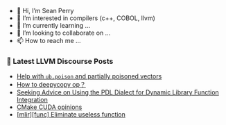 - 👋 Hi, I’m Sean Perry
- 👀 I’m interested in compilers (c++, COBOL, llvm)
- 🌱 I’m currently learning ...
- 💞️ I’m looking to collaborate on ...
- 📫 How to reach me ...

<!---
s66perry/s66perry is a ✨ special ✨ repository because its `README.md` (this file) appears on your GitHub profile.
You can click the Preview link to take a look at your changes.
--->
### 📕 Latest LLVM Discourse Posts

<!-- DISCOURSE-LLVM:START -->
- [Help with `ub.poison` and partially poisoned vectors](https://discourse.llvm.org/t/help-with-ub-poison-and-partially-poisoned-vectors/83549#post_4)
- [How to deepycopy op？](https://discourse.llvm.org/t/how-to-deepycopy-op/83564#post_1)
- [Seeking Advice on Using the PDL Dialect for Dynamic Library Function Integration](https://discourse.llvm.org/t/seeking-advice-on-using-the-pdl-dialect-for-dynamic-library-function-integration/83563#post_1)
- [CMake CUDA opinions](https://discourse.llvm.org/t/cmake-cuda-opinions/83561#post_1)
- [[mlir][func] Eliminate useless function](https://discourse.llvm.org/t/mlir-func-eliminate-useless-function/83559#post_1)
<!-- DISCOURSE-LLVM:END -->
